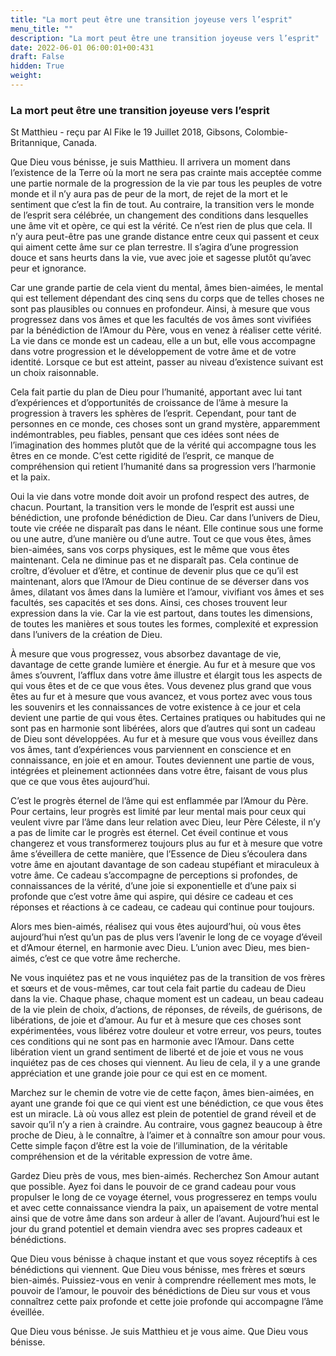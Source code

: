 ```yaml
---
title: "La mort peut être une transition joyeuse vers l’esprit"
menu_title: ""
description: "La mort peut être une transition joyeuse vers l’esprit"
date: 2022-06-01 06:00:01+00:431
draft: False
hidden: True
weight:
---
```

### La mort peut être une transition joyeuse vers l’esprit

St Matthieu - reçu par Al Fike le 19 Juillet 2018, Gibsons, Colombie-Britannique, Canada.

Que Dieu vous bénisse, je suis Matthieu. Il arrivera un moment dans l’existence de la Terre où la mort ne sera pas crainte mais acceptée comme une partie normale de la progression de la vie par tous les peuples de votre monde et il n’y aura pas de peur de la mort, de rejet de la mort et le sentiment que c’est la fin de tout. Au contraire, la transition vers le monde de l’esprit sera célébrée, un changement des conditions dans lesquelles une âme vit et opère, ce qui est la vérité. Ce n’est rien de plus que cela. Il n’y aura peut-être pas une grande distance entre ceux qui passent et ceux qui aiment cette âme sur ce plan terrestre. Il s’agira d’une progression douce et sans heurts dans la vie, vue avec joie et sagesse plutôt qu’avec peur et ignorance.

Car une grande partie de cela vient du mental, âmes bien-aimées, le mental qui est tellement dépendant des cinq sens du corps que de telles choses ne sont pas plausibles ou connues en profondeur. Ainsi, à mesure que vous progressez dans vos âmes et que les facultés de vos âmes sont vivifiées par la bénédiction de l’Amour du Père, vous en venez à réaliser cette vérité. La vie dans ce monde est un cadeau, elle a un but, elle vous accompagne dans votre progression et le développement de votre âme et de votre identité. Lorsque ce but est atteint, passer au niveau d’existence suivant est un choix raisonnable.

Cela fait partie du plan de Dieu pour l’humanité, apportant avec lui tant d’expériences et d’opportunités de croissance de l’âme à mesure la progression à travers les sphères de l’esprit. Cependant, pour tant de personnes en ce monde, ces choses sont un grand mystère, apparemment indémontrables, peu fiables, pensant que ces idées sont nées de l’imagination des hommes plutôt que de la vérité qui accompagne tous les êtres en ce monde. C’est cette rigidité de l’esprit, ce manque de compréhension qui retient l’humanité dans sa progression vers l’harmonie et la paix.

Oui la vie dans votre monde doit avoir un profond respect des autres, de chacun. Pourtant, la transition vers le monde de l’esprit est aussi une bénédiction, une profonde bénédiction de Dieu. Car dans l’univers de Dieu, toute vie créée ne disparaît pas dans le néant. Elle continue sous une forme ou une autre, d’une manière ou d’une autre. Tout ce que vous êtes, âmes bien-aimées, sans vos corps physiques, est le même que vous êtes maintenant. Cela ne diminue pas et ne disparaît pas. Cela continue de croître, d’évoluer et d’être, et continue de devenir plus que ce qu’il est maintenant, alors que l’Amour de Dieu continue de se déverser dans vos âmes, dilatant vos âmes dans la lumière et l’amour, vivifiant vos âmes et ses facultés, ses capacités et ses dons. Ainsi, ces choses trouvent leur expression dans la vie. Car la vie est partout, dans toutes les dimensions, de toutes les manières et sous toutes les formes, complexité et expression dans l’univers de la création de Dieu.

À mesure que vous progressez, vous absorbez davantage de vie, davantage de cette grande lumière et énergie. Au fur et à mesure que vos âmes s’ouvrent, l’afflux dans votre âme illustre et élargit tous les aspects de qui vous êtes et de ce que vous êtes. Vous devenez plus grand que vous êtes au fur et à mesure que vous avancez, et vous portez avec vous tous les souvenirs et les connaissances de votre existence à ce jour et cela devient une partie de qui vous êtes. Certaines pratiques ou habitudes qui ne sont pas en harmonie sont libérées, alors que d’autres qui sont un cadeau de Dieu sont développées. Au fur et à mesure que vous vous éveillez dans vos âmes, tant d’expériences vous parviennent en conscience et en connaissance, en joie et en amour. Toutes deviennent une partie de vous, intégrées et pleinement actionnées dans votre être, faisant de vous plus que ce que vous êtes aujourd’hui.

C’est le progrès éternel de l’âme qui est enflammée par l’Amour du Père. Pour certains, leur progrès est limité par leur mental mais pour ceux qui veulent vivre par l’âme dans leur relation avec Dieu, leur Père Céleste, il n’y a pas de limite car le progrès est éternel. Cet éveil continue et vous changerez et vous transformerez toujours plus au fur et à mesure que votre âme s’éveillera de cette manière, que l’Essence de Dieu s’écoulera dans votre âme en ajoutant davantage de son cadeau stupéfiant et miraculeux à votre âme. Ce cadeau s’accompagne de perceptions si profondes, de connaissances de la vérité, d’une joie si exponentielle et d’une paix si profonde que c’est votre âme qui aspire, qui désire ce cadeau et ces réponses et réactions à ce cadeau, ce cadeau qui continue pour toujours.

Alors mes bien-aimés, réalisez qui vous êtes aujourd’hui, où vous êtes aujourd’hui n’est qu’un pas de plus vers l’avenir le long de ce voyage d’éveil et d’Amour éternel, en harmonie avec Dieu. L’union avec Dieu, mes bien-aimés, c’est ce que votre âme recherche.

Ne vous inquiétez pas et ne vous inquiétez pas de la transition de vos frères et sœurs et de vous-mêmes, car tout cela fait partie du cadeau de Dieu dans la vie. Chaque phase, chaque moment est un cadeau, un beau cadeau de la vie plein de choix, d’actions, de réponses, de réveils, de guérisons, de libérations, de joie et d’amour. Au fur et à mesure que ces choses sont expérimentées, vous libérez votre douleur et votre erreur, vos peurs, toutes ces conditions qui ne sont pas en harmonie avec l’Amour. Dans cette libération vient un grand sentiment de liberté et de joie et vous ne vous inquiétez pas de ces choses qui viennent. Au lieu de cela, il y a une grande appréciation et une grande joie pour ce qui est en ce moment.

Marchez sur le chemin de votre vie de cette façon, âmes bien-aimées, en ayant une grande foi que ce qui vient est une bénédiction, ce que vous êtes est un miracle. Là où vous allez est plein de potentiel de grand réveil et de savoir qu’il n’y a rien à craindre. Au contraire, vous gagnez beaucoup à être proche de Dieu, à le connaître, à l’aimer et à connaître son amour pour vous. Cette simple façon d’être est la voie de l’illumination, de la véritable compréhension et de la véritable expression de votre âme.

Gardez Dieu près de vous, mes bien-aimés. Recherchez Son Amour autant que possible. Ayez foi dans le pouvoir de ce grand cadeau pour vous propulser le long de ce voyage éternel, vous progresserez en temps voulu et avec cette connaissance viendra la paix, un apaisement de votre mental ainsi que de votre âme dans son ardeur à aller de l’avant. Aujourd’hui est le jour du grand potentiel et demain viendra avec ses propres cadeaux et bénédictions.

Que Dieu vous bénisse à chaque instant et que vous soyez réceptifs à ces bénédictions qui viennent. Que Dieu vous bénisse, mes frères et sœurs bien-aimés. Puissiez-vous en venir à comprendre réellement mes mots, le pouvoir de l’amour, le pouvoir des bénédictions de Dieu sur vous et vous connaîtrez cette paix profonde et cette joie profonde qui accompagne l’âme éveillée.

Que Dieu vous bénisse. Je suis Matthieu et je vous aime. Que Dieu vous bénisse.
